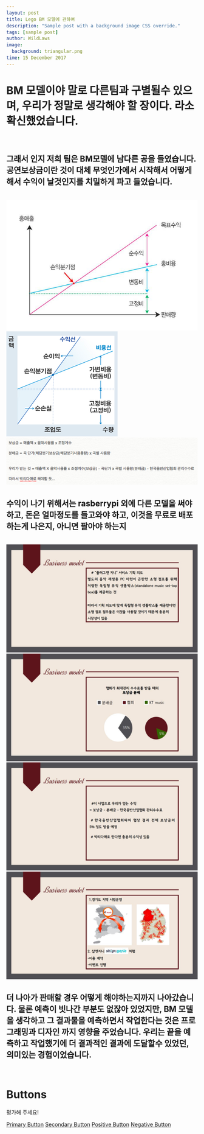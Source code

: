 ```yaml
---
layout: post
title: Lego BM 모델에 관하여
description: "Sample post with a background image CSS override."
tags: [sample post]
author: WildLaws
image:
  background: triangular.png
time: 15 December 2017
---
```

<h1>BM 모델이야 말로 다른팀과 구별될수 있으며, 우리가 정말로 생각해야 할 장이다. 라소 확신했었습니다.</h1>
<br>
<h2>그래서 인지 저희 팀은 BM모델에 남다른 공을 들였습니다. 공연보상금이란 것이 대체 무엇인가에서 시작해서 어떻게 해서 수익이 날것인지를 치밀하게 파고 들었습니다. </h2>
<br>
<img src="/assets/img/b5.png">
<img src="/assets/img/b6.png">
<img src="/assets/img/b7.png">

<br>
<h2>수익이 나기 위해서는 rasberrypi 외에 다른 모델을 써야하고, 돈은 얼마정도를 들고와야 하고, 이것을 무료로 배포하는게 나은지, 아니면 팔아야 하는지</h2>
<br>


<img src="/assets/img/b1.jpg">
<img src="/assets/img/b2.jpg">
<img src="/assets/img/b3.jpg">
<img src="/assets/img/b4.jpg">

<br>
<h2>더 나아가 판매할 경우 어떻게 해야하는지까지 나아갔습니다. 물론 예측이 빗나간 부분도 없잖아 있었지만, BM 모델을 생각하고 그 결과물을 예측하면서 작업한다는 것은 프로그래밍과 디자인 까지 영향을 주었습니다. 우리는 끝을 예측하고 작업했기에 더 결과적인 결과에 도달할수 있었던, 의미있는 경험이었습니다. </h2>
<br>


<!--Here be a sample post with a custom background image. To utilize this "feature" just add the following YAML to a post's front matter.

```yaml
image:
  background: filename.png
```

This little bit of YAML makes the assumption that your background image asset is in the `/images` folder. If you place it somewhere else or are hotlinking from the web, just include the full http(s):// URL. Either way you should have a background image that is tiled.

If you want to set a background image for the entire site just add `background: filename.png` to your `_config.yml` and BOOM --- background images on every page!

<div xmlns:cc="http://creativecommons.org/ns#" xmlns:dct="http://purl.org/dc/terms/" about="http://subtlepatterns.com" class="notice">Background images from <span property="dct:title">Subtle Patterns</span> (<a rel="cc:attributionURL" property="cc:attributionName" href="http://subtlepatterns.com">Subtle Patterns</a>) / <a rel="license" href="http://creativecommons.org/licenses/by-sa/3.0/">CC BY-SA 3.0</a></div>-->

# Buttons

평가해 주세요!


<a href="/" class="ui primary button">Primary Button</a>
<a href="/" class="ui secondary button">Secondary Button</a>
<a href="/" class="ui positive button">Positive Button</a>
<a href="/" class="ui negative button">Negative Button</a>